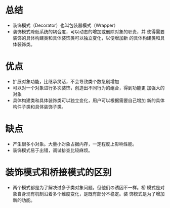 # 总结
* 装饰模式（Decorator）也叫包装器模式（Wrapper）
* 装饰模式降低系统的耦合度，可以动态的增加或删除对象的职责，并 使得需要装饰的具体构建类和具体装饰类可以独立变化，以便增加新 的具体构建类和具体装饰类。
# 优点
* 扩展对象功能，比继承灵活，不会导致类个数急剧增加
* 可以对一个对象进行多次装饰，创造出不同行为的组合，得到功能更 加强大的对象
* 具体构建类和具体装饰类可以独立变化，用户可以根据需要自己增加 新的具体构件子类和具体装饰子类。
# 缺点
* 产生很多小对象。大量小对象占据内存，一定程度上影响性能。
* 装饰模式易于出错，调试排查比较麻烦。
# 装饰模式和桥接模式的区别
* 两个模式都是为了解决过多子类对象问题。但他们の诱因不一样。桥 模式是对象自身现有机制沿着多个维度变化，是既有部分不稳定。装 饰模式是为了增加新的功能。